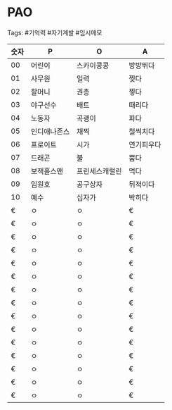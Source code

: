 # PAO
Tags: #기억력 #자기계발 #임시메모 


|숫자|P|O|A|
|------|---|---|---|
|00|어린이|스카이콩콩|방방뛰다|
|01|사무원|일력|찢다|
|02|할머니|권총|찧다|
|03|야구선수|배트|때리다|
|04|노동자|곡괭이|파다|
|05|인디애나존스|채찍|철썩치다|
|06|프로이트|시가|연기피우다|
|07|드래곤|불|뿜다|
|08|보잭홀스맨|프린세스캐럴린|먹다|
|09|임원호|공구상자|뒤적이다|
|10|예수|십자가|박히다|
|€|ㅇ|ㅇ|€|
|€|ㅇ|ㅇ|€|
|€|ㅇ|ㅇ|€|
|€|ㅇ|ㅇ|€|
|€|ㅇ|ㅇ|€|
|€|ㅇ|ㅇ|€|
|€|ㅇ|ㅇ|€|
|€|ㅇ|ㅇ|€|
|€|ㅇ|ㅇ|€|
|€|ㅇ|ㅇ|€|
|€|ㅇ|ㅇ|€|
|€|ㅇ|ㅇ|€|
|€|ㅇ|ㅇ|€|
|€|ㅇ|ㅇ|€|
|€|ㅇ|ㅇ|€|


